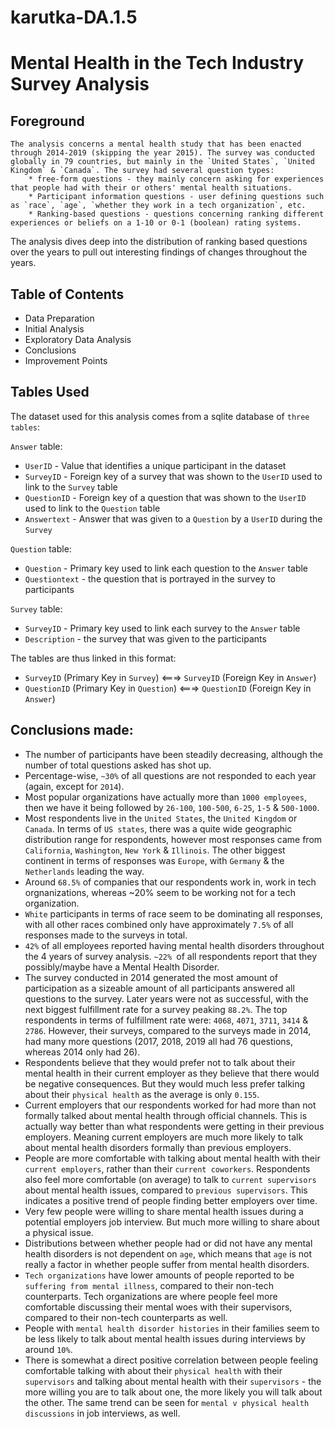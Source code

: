 # karutka-DA.1.5

# Mental Health in the Tech Industry Survey Analysis 

## Foreground

    The analysis concerns a mental health study that has been enacted through 2014-2019 (skipping the year 2015). The survey was conducted globally in 79 countries, but mainly in the `United States`, `United Kingdom` & `Canada`. The survey had several question types:
        * free-form questions - they mainly concern asking for experiences that people had with their or others' mental health situations.
        * Participant information questions - user defining questions such as `race`, `age`, `whether they work in a tech organization`, etc.
        * Ranking-based questions - questions concerning ranking different experiences or beliefs on a 1-10 or 0-1 (boolean) rating systems. 

The analysis dives deep into the distribution of ranking based questions over the years to pull out interesting findings of changes throughout the years.

## Table of Contents

* Data Preparation
* Initial Analysis
* Exploratory Data Analysis
* Conclusions
* Improvement Points

## Tables Used

The dataset used for this analysis comes from a sqlite database of `three tables`:

`Answer` table:
* `UserID` - Value that identifies a unique participant in the dataset
* `SurveyID` - Foreign key of a survey that was shown to the `UserID` used to link to the `Survey` table
* `QuestionID` - Foreign key of a question that was shown to the `UserID` used to link to the `Question` table
* `Answertext` - Answer that was given to a `Question` by a `UserID` during the `Survey`

`Question` table:
* `Question` - Primary key used to link each question to the `Answer` table
* `Questiontext` - the question that is portrayed in the survey to participants

`Survey` table:
* `SurveyID` - Primary key used to link each survey to the `Answer` table
* `Description` - the survey that was given to the participants

The tables are thus linked in this format:
* `SurveyID` (Primary Key in `Survey`) <===> `SurveyID` (Foreign Key in `Answer`)
* `QuestionID` (Primary Key in `Question`) <===> `QuestionID` (Foreign Key in `Answer`)


## Conclusions made: 
* The number of participants have been steadily decreasing, although the number of total questions asked has shot up.
* Percentage-wise, `~30%` of all questions are not responded to each year (again, except for `2014`).
* Most popular organizations have actually more than `1000 employees`, then we have it being followed by `26-100`, `100-500`, `6-25`, `1-5` & `500-1000`.
* Most respondents live in the `United States`, the `United Kingdom` or `Canada`. In terms of `US states`, there was a quite wide geographic distribution range for respondents, however most responses came from `California`, `Washington`, `New York` & `Illinois`. The other biggest continent in terms of responses was `Europe`, with `Germany` & the `Netherlands` leading the way.
* Around `68.5%` of companies that our respondents work in, work in tech orgnanizations, whereas ~20% seem to be working not for a tech organization. 
* `White` participants in terms of race seem to be dominating all responses, with all other races combined only have approximately `7.5%` of all responses made to the surveys in total.
* `42%` of all employees reported having mental health disorders throughout the 4 years of survey analysis. `~22% `of all respondents report that they possibly/maybe have a Mental Health Disorder.
* The survey conducted in 2014 generated the most amount of participation as a sizeable amount of all participants answered all questions to the survey. Later years were not as successful, with the next biggest fulfillment rate for a survey peaking `88.2%`. The top respondents in terms of fulfillment rate were: `4068`, `4071`, `3711`, `3414` & `2786`. However, their surveys, compared to the surveys made in 2014, had many more questions (2017, 2018, 2019 all had 76 questions, whereas 2014 only had 26).
* Respondents believe that they would prefer not to talk about their mental health in their current employer as they believe that there would be negative consequences. But they would much less prefer talking about their `physical health` as the average is only `0.155`.
* Current employers that our respondents worked for had more than not formally talked about mental health through official channels. This is actually way better than what respondents were getting in their previous employers. Meaning current employers are much more likely to talk about mental health disorders formally than previous employers.
* People are more comfortable with talking about mental health with their `current employers`, rather than their `current coworkers`. Respondents also feel more comfortable (on average) to talk to `current supervisors` about mental health issues, compared to `previous supervisors`. This indicates a positive trend of people finding better employers over time.
* Very few people were willing to share mental health issues during a potential employers job interview. But much more willing to share about a physical issue.
* Distributions between whether people had or did not have any mental health disorders is not dependent on `age`, which means that `age` is not really a factor in whether people suffer from mental health disorders.
* `Tech organizations` have lower amounts of people reported to be `suffering from mental illness`, compared to their non-tech counterparts. Tech organizations are where people feel more comfortable discussing their mental woes with their supervisors, compared to their non-tech counterparts as well. 
* People with `mental health disorder histories` in their families seem to be less likely to talk about mental health issues during interviews by around `10%`.
* There is somewhat a direct positive correlation between people feeling comfortable talking with about their `physical health` with their `supervisors` and talking about mental health with their `supervisors` - the more willing you are to talk about one, the more likely you will talk about the other. The same trend can be seen for `mental v physical health discussions` in job interviews, as well.
